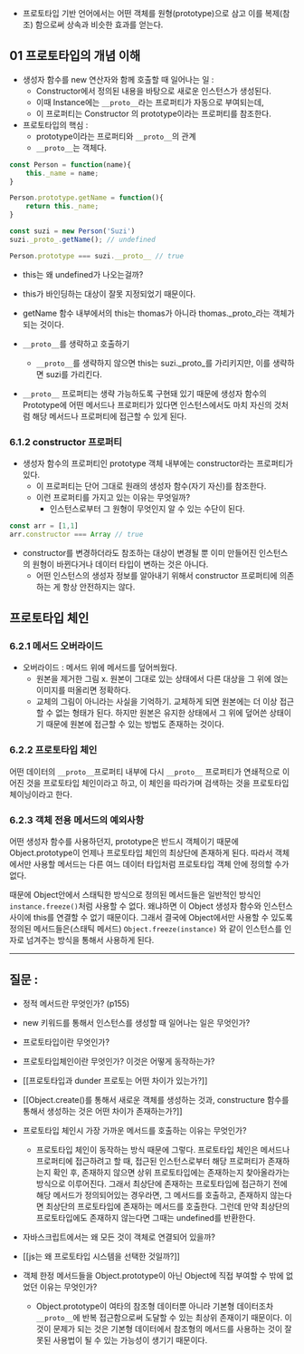 - 프로토타입 기반 언어에서는 어떤 객체를 원형(prototype)으로 삼고 이를 복제(참조) 함으로써 상속과 비슷한 효과를 얻는다. 


## 01 프로토타입의 개념 이해 

- 생성자 함수를 new 연산자와 함께 호출할 때 일어나는 일 : 
	- Constructor에서 정의된 내용을 바탕으로 새로운 인스턴스가 생성된다. 
	- 이때 Instance에는 `__proto__`라는 프로퍼티가 자동으로 부여되는데, 
	- 이 프로퍼티는 Constructor 의 prototype이라는 프로퍼티를 참조한다. 
- 프로토타입의 핵심 : 
	- prototype이라는 프로퍼티와 `__proto__`의 관계 
	- `__proto__`는 객체다.

```javascript
const Person = function(name){
	this._name = name;
}

Person.prototype.getName = function(){
	return this._name;
}

const suzi = new Person('Suzi')
suzi._proto_.getName(); // undefined

Person.prototype === suzi.__proto__ // true
```

- this는 왜 undefined가 나오는걸까? 
- this가 바인딩하는 대상이 잘못 지정되었기 때문이다. 
- getName 함수 내부에서의 this는 thomas가 아니라 thomas._proto_라는 객체가 되는 것이다. 

- `__proto__`를 생략하고 호출하기 
	-  `__proto__`를 생략하지 않으면 this는 suzi._proto_를 가리키지만, 이를 생략하면 suzi를 가리킨다. 

- `__proto__` 프로퍼티는 생략 가능하도록 구현돼 있기 때문에 생성자 함수의 Prototype에 어떤 메서드나 프로퍼티가 있다면 인스턴스에서도 마치 자신의 것처럼 해당 메서드나 프로퍼티에 접근할 수 있게 된다. 

### 6.1.2 constructor 프로퍼티 

- 생성자 함수의 프로퍼티인 prototype 객체 내부에는 constructor라는 프로퍼티가 있다. 
	- 이 프로퍼티는 단어 그대로 원래의 생성자 함수(자기 자신)를 참조한다. 
	- 이런 프로퍼티를 가지고 있는 이유는 무엇일까? 
		- 인스턴스로부터 그 원형이 무엇인지 알 수 있는 수단이 된다. 
	
```javascript
const arr = [1,1]
arr.constructor === Array // true 
```

- constructor를 변경하더라도 참조하는 대상이 변경될 뿐 이미 만들어진 인스턴스의 원형이 바뀐다거나 데이터 타입이 변하는 것은 아니다. 
	- 어떤 인스턴스의 생성자 정보를 알아내기 위해서 constructor 프로퍼티에 의존하는 게 항상 안전하지는 않다. 


## 프로토타입 체인 

### 6.2.1 메서드 오버라이드 

- 오버라이드 : 메서드 위에 메서드를 덮어씌웠다. 
	- 원본을 제거한 그림 x. 원본이 그대로 있는 상태에서 다른 대상을 그 위에 얹는 이미지를 떠올리면 정확하다. 
	- 교체의 그림이 아니라는 사실을 기억하기. 교체하게 되면 원본에는 더 이상 접근할 수 없는 형태가 된다. 하지만 원본은 유지한 상태에서 그 위에 덮어쓴 상태이기 때문에 원본에 접근할 수 있는 방법도 존재하는 것이다. 

### 6.2.2 프로토타입 체인 

어떤 데이터의 `__proto__`프로퍼티 내부에 다시 `__proto__` 프로퍼티가 연쇄적으로 이어진 것을 프로토타입 체인이라고 하고, 이 체인을 따라가며 검색하는 것을 프로토타입 체이닝이라고 한다. 


### 6.2.3 객체 전용 메서드의 예외사항 

어떤 생성자 함수를 사용하던지, prototype은 반드시 객체이기 때문에 Object.prototype이 언제나 프로토타입 체인의 최상단에 존재하게 된다. 따라서 객체에서만 사용할 메서드는 다른 여느 데이터 타입처럼 프로토타입 객체 안에 정의할 수가 없다. 

때문에 Object안에서 스태틱한 방식으로 정의된 메서드들은 일반적인 방식인 `instance.freeze()`처럼 사용할 수 없다. 왜냐하면 이 Object 생성자 함수와 인스턴스 사이에 this를 연결할 수 없기 때문이다. 그래서 결국에 Object에서만 사용할 수 있도록 정의된 메서드들은(스태틱 메서드) `Object.freeze(instance)` 와 같이 인스턴스를 인자로 넘겨주는 방식을 통해서 사용하게 된다. 


---

## 질문 : 

- 정적 메서드란 무엇인가? (p155)
- new 키워드를 통해서 인스턴스를 생성할 때 일어나는 일은 무엇인가? 
- 프로토타입이란 무엇인가? 
- 프로토타입체인이란 무엇인가? 이것은 어떻게 동작하는가? 
- [[프로토타입과 dunder 프로토는 어떤 차이가 있는가?]]
- [[Object.create()를 통해서 새로운 객체를 생성하는 것과, constructure 함수를 통해서 생성하는 것은 어떤 차이가 존재하는가?]] 
- 프로토타입 체인시 가장 가까운 메서드를 호출하는 이유는 무엇인가? 
	- 프로토타입 체인이 동작하는 방식 때문에 그렇다. 프로토타입 체인은 메서드나 프로퍼티에 접근하려고 할 때, 접근된 인스턴스로부터 해당 프로퍼티가 존재하는지 확인 후, 존재하지 않으면 상위 프로토타입에는 존재하는지 찾아올라가는 방식으로 이루어진다. 그래서 최상단에 존재하는 프로토타입에 접근하기 전에 해당 메서드가 정의되어있는 경우라면, 그 메서드를 호출하고, 존재하지 않는다면 최상단의 프로토타입에 존재하는 메서드를 호출한다. 그런데 만약 최상단의 프로토타입에도 존재하지 않는다면 그때는 undefined를 반환한다. 

- 자바스크립트에서는 왜 모든 것이 객체로 연결되어 있을까? 
- [[js는 왜 프로토타입 시스템을 선택한 것일까?]] 
- 객체 한정 메서드들을 Object.prototype이 아닌 Object에 직접 부여할 수 밖에 없었던 이유는 무엇인가? 
	- Object.prototype이 여타의 참조형 데이터뿐 아니라 기본형 데이터조차 `__proto__`에 반복 접근함으로써 도달할 수 있는 최상위 존재이기 때문이다. 이것이 문제가 되는 것은 기본형 데이터에서 참조형의 메서드를 사용하는 것이 잘못된 사용법이 될 수 있는 가능성이 생기기 때문이다. 
